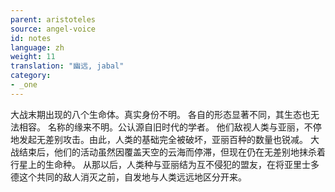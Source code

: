 ```yaml
---
parent: aristoteles
source: angel-voice
id: notes
language: zh
weight: 11
translation: "幽远, jabal"
category:
- _one
---
```


大战末期出现的八个生命体。真实身份不明。
各自的形态显著不同，其生态也无法相容。
名称的缘来不明。公认源自旧时代的学者。
他们敌视人类与亚丽，不停地发起无差别攻击。由此，人类的基础完全被破坏，亚丽百种的数量也锐减。
大战结束后，他们的活动虽然因覆盖天空的云海而停滞，但现在仍在无差别地抹杀着行星上的生命种。
从那以后，人类种与亚丽结为互不侵犯的盟友，在将亚里士多德这个共同的敌人消灭之前，自发地与人类远远地区分开来。

